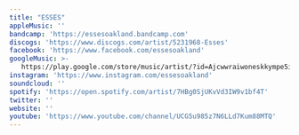```yaml
---
title: "ESSES"
appleMusic: ''
bandcamp: 'https://essesoakland.bandcamp.com'
discogs: 'https://www.discogs.com/artist/5231968-Esses'
facebook: 'https://www.facebook.com/essesoakland'
googleMusic: >-
   https://play.google.com/store/music/artist/?id=Ajcwwraiwoneskkympe5itq7w3q
instagram: 'https://www.instagram.com/essesoakland'
soundcloud: ''
spotify: 'https://open.spotify.com/artist/7HBg0SjUKvVd3IW9v1bf4T'
twitter: ''
website: ''
youtube: 'https://www.youtube.com/channel/UCG5u985z7N6LLd7Kum88MTQ'
---
```

